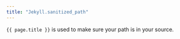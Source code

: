 ```yaml
---
title: "Jekyll.sanitized_path"
---
```


`{{ page.title }}` is used to make sure your path is in your source.
